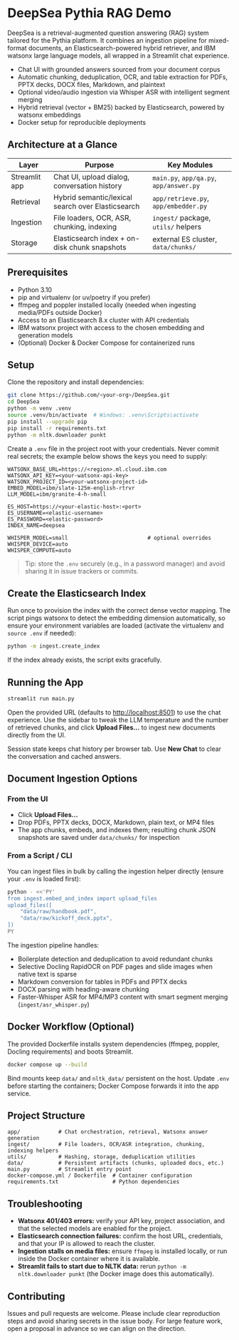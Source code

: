 # DeepSea Pythia RAG Demo

DeepSea is a retrieval-augmented question answering (RAG) system tailored for the Pythia platform. It combines an ingestion pipeline for mixed-format documents, an Elasticsearch-powered hybrid retriever, and IBM watsonx large language models, all wrapped in a Streamlit chat experience.

- Chat UI with grounded answers sourced from your document corpus
- Automatic chunking, deduplication, OCR, and table extraction for PDFs, PPTX decks, DOCX files, Markdown, and plaintext
- Optional video/audio ingestion via Whisper ASR with intelligent segment merging
- Hybrid retrieval (vector + BM25) backed by Elasticsearch, powered by watsonx embeddings
- Docker setup for reproducible deployments

## Architecture at a Glance

| Layer | Purpose | Key Modules |
| --- | --- | --- |
| Streamlit app | Chat UI, upload dialog, conversation history | `main.py`, `app/qa.py`, `app/answer.py` |
| Retrieval | Hybrid semantic/lexical search over Elasticsearch | `app/retrieve.py`, `app/embedder.py` |
| Ingestion | File loaders, OCR, ASR, chunking, indexing | `ingest/` package, `utils/` helpers |
| Storage | Elasticsearch index + on-disk chunk snapshots | external ES cluster, `data/chunks/` |

## Prerequisites

- Python 3.10
- pip and virtualenv (or uv/poetry if you prefer)
- ffmpeg and poppler installed locally (needed when ingesting media/PDFs outside Docker)
- Access to an Elasticsearch 8.x cluster with API credentials
- IBM watsonx project with access to the chosen embedding and generation models
- (Optional) Docker & Docker Compose for containerized runs

## Setup

Clone the repository and install dependencies:

```bash
git clone https://github.com/<your-org>/DeepSea.git
cd DeepSea
python -m venv .venv
source .venv/bin/activate  # Windows: .venv\Scripts\activate
pip install --upgrade pip
pip install -r requirements.txt
python -m nltk.downloader punkt
```

Create a `.env` file in the project root with your credentials. Never commit real secrets; the example below shows the keys you need to supply:

```dotenv
WATSONX_BASE_URL=https://<region>.ml.cloud.ibm.com
WATSONX_API_KEY=<your-watsonx-api-key>
WATSONX_PROJECT_ID=<your-watsonx-project-id>
EMBED_MODEL=ibm/slate-125m-english-rtrvr
LLM_MODEL=ibm/granite-4-h-small

ES_HOST=https://<your-elastic-host>:<port>
ES_USERNAME=<elastic-username>
ES_PASSWORD=<elastic-password>
INDEX_NAME=deepsea

WHISPER_MODEL=small                         # optional overrides
WHISPER_DEVICE=auto
WHISPER_COMPUTE=auto
```

> Tip: store the `.env` securely (e.g., in a password manager) and avoid sharing it in issue trackers or commits.

## Create the Elasticsearch Index

Run once to provision the index with the correct dense vector mapping. The script pings watsonx to detect the embedding dimension automatically, so ensure your environment variables are loaded (activate the virtualenv and `source .env` if needed):

```bash
python -m ingest.create_index
```

If the index already exists, the script exits gracefully.

## Running the App

```bash
streamlit run main.py
```

Open the provided URL (defaults to <http://localhost:8501>) to use the chat experience. Use the sidebar to tweak the LLM temperature and the number of retrieved chunks, and click **Upload Files…** to ingest new documents directly from the UI.

Session state keeps chat history per browser tab. Use **New Chat** to clear the conversation and cached answers.

## Document Ingestion Options

### From the UI

- Click **Upload Files…**
- Drop PDFs, PPTX decks, DOCX, Markdown, plain text, or MP4 files
- The app chunks, embeds, and indexes them; resulting chunk JSON snapshots are saved under `data/chunks/` for inspection

### From a Script / CLI

You can ingest files in bulk by calling the ingestion helper directly (ensure your `.env` is loaded first):

```bash
python - <<'PY'
from ingest.embed_and_index import upload_files
upload_files([
    "data/raw/handbook.pdf",
    "data/raw/kickoff_deck.pptx",
])
PY
```

The ingestion pipeline handles:

- Boilerplate detection and deduplication to avoid redundant chunks
- Selective Docling RapidOCR on PDF pages and slide images when native text is sparse
- Markdown conversion for tables in PDFs and PPTX decks
- DOCX parsing with heading-aware chunking
- Faster-Whisper ASR for MP4/MP3 content with smart segment merging (`ingest/asr_whisper.py`)

## Docker Workflow (Optional)

The provided Dockerfile installs system dependencies (ffmpeg, poppler, Docling requirements) and boots Streamlit.

```bash
docker compose up --build
```

Bind mounts keep `data/` and `nltk_data/` persistent on the host. Update `.env` before starting the containers; Docker Compose forwards it into the app service.

## Project Structure

```
app/            # Chat orchestration, retrieval, Watsonx answer generation
ingest/         # File loaders, OCR/ASR integration, chunking, indexing helpers
utils/          # Hashing, storage, deduplication utilities
data/           # Persistent artifacts (chunks, uploaded docs, etc.)
main.py         # Streamlit entry point
docker-compose.yml / Dockerfile  # Container configuration
requirements.txt                 # Python dependencies
```

## Troubleshooting

- **Watsonx 401/403 errors:** verify your API key, project association, and that the selected models are enabled for the project.
- **Elasticsearch connection failures:** confirm the host URL, credentials, and that your IP is allowed to reach the cluster.
- **Ingestion stalls on media files:** ensure `ffmpeg` is installed locally, or run inside the Docker container where it is available.
- **Streamlit fails to start due to NLTK data:** rerun `python -m nltk.downloader punkt` (the Docker image does this automatically).

## Contributing

Issues and pull requests are welcome. Please include clear reproduction steps and avoid sharing secrets in the issue body. For large feature work, open a proposal in advance so we can align on the direction.

